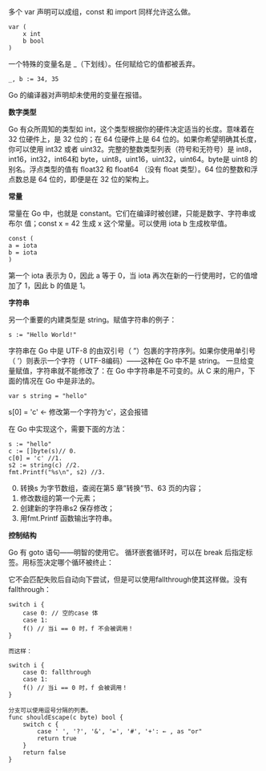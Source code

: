 多个 var 声明可以成组，const 和 import 同样允许这么做。

    var (
    	x int
    	b bool
    )

一个特殊的变量名是 _（下划线）。任何赋给它的值都被丢弃。
    
    _, b := 34, 35

Go 的编译器对声明却未使用的变量在报错。

**数字类型**

Go 有众所周知的类型如 int，这个类型根据你的硬件决定适当的长度。意味着在 32 位硬件上，是 32 位的；在 64 位硬件上是 64 位的。如果你希望明确其长度，你可以使用 int32 或者 uint32。完整的整数类型列表（符号和无符号）是 int8，int16，int32，int64和 byte，uint8，uint16，uint32，uint64。byte是 uint8 的别名。浮点类型的值有 float32 和 float64 （没有 float 类型）。64 位的整数和浮点数总是 64 位的，即便是在 32 位的架构上。

**常量**

常量在 Go 中，也就是 constant。它们在编译时被创建，只能是数字、字符串或布尔
值；const x = 42 生成 x 这个常量。可以使用 iota b 生成枚举值。

    const (
    a = iota
    b = iota
    )

第一个 iota 表示为 0，因此 a 等于 0，当 iota 再次在新的一行使用时，它的值增加了 1，因此 b 的值是 1。

**字符串**

另一个重要的内建类型是 string。赋值字符串的例子：

    s := "Hello World!"

字符串在 Go 中是 UTF-8 的由双引号（ ”）包裹的字符序列。如果你使用单引号（ ’）则表示一个字符（ UTF-8编码）——这种在 Go 中不是 string。
一旦给变量赋值，字符串就不能修改了：在 Go 中字符串是不可变的。从 C 来的用户，下面的情况在 Go 中是非法的。

    var s string = "hello"

s[0] = 'c' ← 修改第一个字符为'c'，这会报错

在 Go 中实现这个，需要下面的方法：

    s := "hello"
    c := []byte(s)// 0.
    c[0] = 'c' //1.
    s2 := string(c) //2.
    fmt.Printf("%s\n", s2) //3.

0. 转换s 为字节数组，查阅在第5 章”转换”节、63 页的内容；
1. 修改数组的第一个元素；
2. 创建新的字符串s2 保存修改；
3. 用fmt.Printf 函数输出字符串。

**控制结构**

Go 有 goto 语句——明智的使用它。
循环嵌套循环时，可以在 break 后指定标签。用标签决定哪个循环被终止：

它不会匹配失败后自动向下尝试，但是可以使用fallthrough使其这样做。没有 fallthrough：

    switch i {
	    case 0: // 空的case 体
	    case 1:
	    f() // 当i == 0 时，f 不会被调用！
    }

    而这样：

    switch i {
	    case 0: fallthrough
	    case 1:
	    f() // 当i == 0 时，f 会被调用！
    }

    分支可以使用逗号分隔的列表。
    func shouldEscape(c byte) bool {
	    switch c {
		    case ' ', '?', '&', '=', '#', '+': ← , as "or"
		    return true
	    }
	    return false
    }